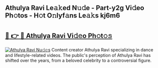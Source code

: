 ## Athulya Ravi Le𝚊𝚔ed N𝚞𝚍e - Part-y2g Vi𝚍eo Ph𝚘tos - H𝚘t O𝚗lyf𝚊ns Le𝚊𝚔s kj6m6

# <h2><a href="http://hf0z83.feru.top/?c=Athulya+Ravi">🔗 👉 🔴 Athulya Ravi Vi𝚍𝚎o Ph𝚘t𝚘𝚜</a></h2>

[![Athulya Ravi Nu𝚍𝚎s](https://i.imgur.com/0TWrTi3.gif)](http://hf0z83.feru.top/?c=Athulya+Ravi)
Content creator Athulya Ravi specializing in dance and lifestyle-related videos. The public's perception of Athulya Ravi has shifted over the years, from a beloved celebrity to a controversial figure. 
